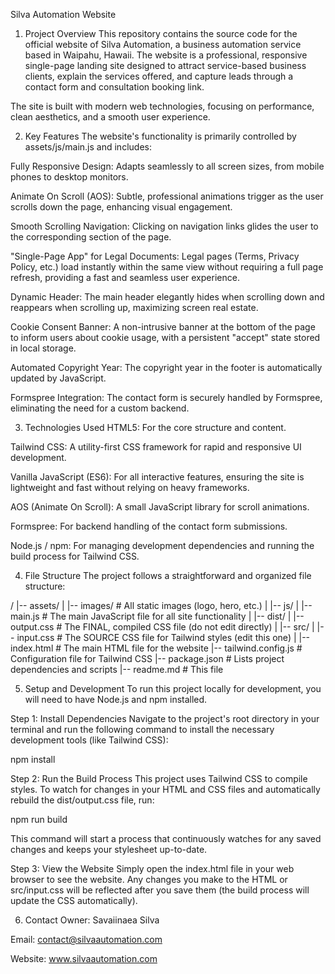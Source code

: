 Silva Automation Website
1. Project Overview
This repository contains the source code for the official website of Silva Automation, a business automation service based in Waipahu, Hawaii. The website is a professional, responsive single-page landing site designed to attract service-based business clients, explain the services offered, and capture leads through a contact form and consultation booking link.

The site is built with modern web technologies, focusing on performance, clean aesthetics, and a smooth user experience.

2. Key Features
The website's functionality is primarily controlled by assets/js/main.js and includes:

Fully Responsive Design: Adapts seamlessly to all screen sizes, from mobile phones to desktop monitors.

Animate On Scroll (AOS): Subtle, professional animations trigger as the user scrolls down the page, enhancing visual engagement.

Smooth Scrolling Navigation: Clicking on navigation links glides the user to the corresponding section of the page.

"Single-Page App" for Legal Documents: Legal pages (Terms, Privacy Policy, etc.) load instantly within the same view without requiring a full page refresh, providing a fast and seamless user experience.

Dynamic Header: The main header elegantly hides when scrolling down and reappears when scrolling up, maximizing screen real estate.

Cookie Consent Banner: A non-intrusive banner at the bottom of the page to inform users about cookie usage, with a persistent "accept" state stored in local storage.

Automated Copyright Year: The copyright year in the footer is automatically updated by JavaScript.

Formspree Integration: The contact form is securely handled by Formspree, eliminating the need for a custom backend.

3. Technologies Used
HTML5: For the core structure and content.

Tailwind CSS: A utility-first CSS framework for rapid and responsive UI development.

Vanilla JavaScript (ES6): For all interactive features, ensuring the site is lightweight and fast without relying on heavy frameworks.

AOS (Animate On Scroll): A small JavaScript library for scroll animations.

Formspree: For backend handling of the contact form submissions.

Node.js / npm: For managing development dependencies and running the build process for Tailwind CSS.

4. File Structure
The project follows a straightforward and organized file structure:

/
|-- assets/
|   |-- images/         # All static images (logo, hero, etc.)
|   |-- js/
|       |-- main.js     # The main JavaScript file for all site functionality
|
|-- dist/
|   |-- output.css      # The FINAL, compiled CSS file (do not edit directly)
|
|-- src/
|   |-- input.css       # The SOURCE CSS file for Tailwind styles (edit this one)
|
|-- index.html          # The main HTML file for the website
|-- tailwind.config.js  # Configuration file for Tailwind CSS
|-- package.json        # Lists project dependencies and scripts
|-- readme.md           # This file

5. Setup and Development
To run this project locally for development, you will need to have Node.js and npm installed.

Step 1: Install Dependencies
Navigate to the project's root directory in your terminal and run the following command to install the necessary development tools (like Tailwind CSS):

npm install

Step 2: Run the Build Process
This project uses Tailwind CSS to compile styles. To watch for changes in your HTML and CSS files and automatically rebuild the dist/output.css file, run:

npm run build

This command will start a process that continuously watches for any saved changes and keeps your stylesheet up-to-date.

Step 3: View the Website
Simply open the index.html file in your web browser to see the website. Any changes you make to the HTML or src/input.css will be reflected after you save them (the build process will update the CSS automatically).

6. Contact
Owner: Savaiinaea Silva

Email: contact@silvaautomation.com

Website: www.silvaautomation.com
